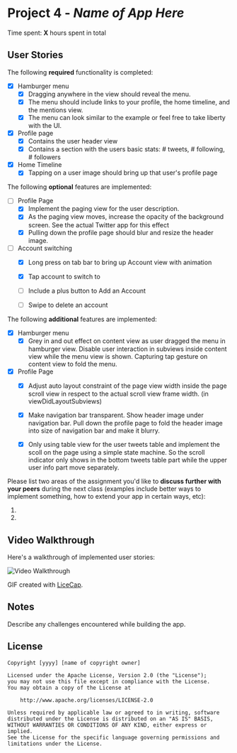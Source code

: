 # Project 4 - *Name of App Here*

Time spent: **X** hours spent in total

## User Stories

The following **required** functionality is completed:

- [x] Hamburger menu
   - [x] Dragging anywhere in the view should reveal the menu.
   - [x] The menu should include links to your profile, the home timeline, and the mentions view.
   - [x] The menu can look similar to the example or feel free to take liberty with the UI.
- [x] Profile page
   - [x] Contains the user header view
   - [x] Contains a section with the users basic stats: # tweets, # following, # followers
- [x] Home Timeline
   - [x] Tapping on a user image should bring up that user's profile page

The following **optional** features are implemented:

- [ ] Profile Page
   - [x] Implement the paging view for the user description.
   - [x] As the paging view moves, increase the opacity of the background screen. See the actual Twitter app for this effect
   - [x] Pulling down the profile page should blur and resize the header image.
- [ ] Account switching
   - [x] Long press on tab bar to bring up Account view with animation
   - [x] Tap account to switch to
   - [ ] Include a plus button to Add an Account
   - [ ] Swipe to delete an account


The following **additional** features are implemented:

- [x] Hamburger menu
  - [x] Grey in and out effect on content view as user dragged the menu in hamburger view. Disable user interaction in subviews inside content view while the menu view is shown. Capturing tap gesture on content view to fold the menu.
- [x] Profile Page
  - [x] Adjust auto layout constraint of the page view width inside the page scroll view in respect to the actual scroll view frame width. (in viewDidLayoutSubviews)
  - [x] Make navigation bar transparent. Show header image under navigation bar. Pull down the profile page to fold the header image into size of navigation bar and make it blurry.
  - [x] Only using table view for the user tweets table and implement the scoll on the page using a simple state machine. So the scroll indicator only shows in the bottom tweets table part while the upper user info part move separately.
  

Please list two areas of the assignment you'd like to **discuss further with your peers** during the next class (examples include better ways to implement something, how to extend your app in certain ways, etc):

  1.
  2.


## Video Walkthrough

Here's a walkthrough of implemented user stories:

<img src='http://i.imgur.com/link/to/your/gif/file.gif' title='Video Walkthrough' width='' alt='Video Walkthrough' />

GIF created with [LiceCap](http://www.cockos.com/licecap/).

## Notes

Describe any challenges encountered while building the app.

## License

    Copyright [yyyy] [name of copyright owner]

    Licensed under the Apache License, Version 2.0 (the "License");
    you may not use this file except in compliance with the License.
    You may obtain a copy of the License at

        http://www.apache.org/licenses/LICENSE-2.0

    Unless required by applicable law or agreed to in writing, software
    distributed under the License is distributed on an "AS IS" BASIS,
    WITHOUT WARRANTIES OR CONDITIONS OF ANY KIND, either express or implied.
    See the License for the specific language governing permissions and
    limitations under the License.
